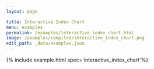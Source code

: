 ```yaml
---
layout: page

title: Interactive Index Chart
menu: examples
permalink: /examples/interactive_index_chart.html
image: /examples/compiled/interactive_index_chart.png
edit_path: _data/examples.json
---
```




{% include example.html spec='interactive_index_chart'%}
